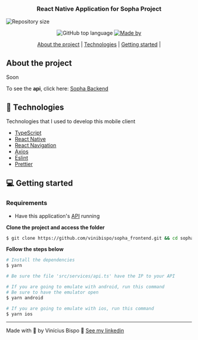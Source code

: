 
<h3 align="center">
  React Native Application for Sopha Project
</h3>

<img title="Logo Sopha" src="https://raw.githubusercontent.com/vinibispo/sopha_frontend/main/src/assets/logo.png" alt="Repository size">

<p align="center">
  <img alt="GitHub top language" src="https://img.shields.io/github/languages/top/vinibispo/sopha_frontend?color=%23FF9000">

<a href="https://www.linkedin.com/in/vinibispo16/" target="_blank" rel="noopener noreferrer">
    <img alt="Made by" src="https://img.shields.io/badge/made%20by-vinibispo-%23FF9000">
  </a>
</p>

<p align="center">
  <a href="#%EF%B8%8F-about-the-project">About the project</a>   |   
  <a href="#-technologies">Technologies</a>   |   
  <a href="#-getting-started">Getting started</a>   |   
</p>

## About the project

Soon

To see the **api**, click here: [Sopha Backend](https://github.com/vinibispo/sopha_backend)</br>

## 🚀 Technologies

Technologies that I used to develop this mobile client

- [TypeScript](https://www.typescriptlang.org/)
- [React Native](https://reactnative.dev/)
- [React Navigation](https://reactnavigation.org/)
- [Axios](https://github.com/axios/axios)
- [Eslint](https://eslint.org/)
- [Prettier](https://prettier.io/)

## 💻 Getting started

### Requirements

- Have this application's [API](https://github.com/vinibispo/sopha_backend) running

**Clone the project and access the folder**

```bash
$ git clone https://github.com/vinibispo/sopha_frontend.git && cd sopha_frontend
```

**Follow the steps below**

```bash
# Install the dependencies
$ yarn

# Be sure the file 'src/services/api.ts' have the IP to your API

# If you are going to emulate with android, run this command
# Be sure to have the emulator open
$ yarn android

# If you are going to emulate with ios, run this command
$ yarn ios
```



---

Made with 💚 by Vinícius Bispo 👋 [See my linkedin](https://www.linkedin.com/in/vinibispo16/)
